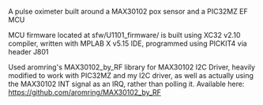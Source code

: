A pulse oximeter built around a MAX30102 pox sensor and a PIC32MZ EF MCU

MCU firmware located at sfw/U1101_firmware/ is built using XC32 v2.10 compiler, written with MPLAB X v5.15 IDE, programmed using PICKIT4 via header J801

Used aromring's MAX30102_by_RF library for MAX30102 I2C Driver, heavily modified to work with PIC32MZ and my I2C driver, as well as actually using the MAX30102 INT signal as an IRQ, rather than polling it. Available here: https://github.com/aromring/MAX30102_by_RF
